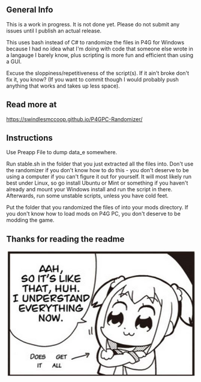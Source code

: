## General Info
This is a work in progress. It is not done yet. Please do not submit any issues until I publish an actual release.

This uses bash instead of C# to randomize the files in P4G for Windows because I had no idea what I'm doing with code that someone else wrote in a langauge I barely know, plus scripting is more fun and efficient than using a GUI.

Excuse the sloppiness/repetitiveness of the script(s). If it ain't broke don't fix it, you know? (If you want to commit though I would probably push anything that works and takes up less space).

## Read more at
https://swindlesmccoop.github.io/P4GPC-Randomizer/

## Instructions
Use Preapp File to dump data_e somewhere.

Run stable.sh in the folder that you just extracted all the files into. Don't use the randomizer if you don't know how to do this - you don't deserve to be using a computer if you can't figure it out for yourself. It will most likely run best under Linux, so go install Ubuntu or Mint or something if you haven't already and mount your Windows install and run the script in there. Afterwards, run some unstable scripts, unless you have cold feet.

Put the folder that you randomized the files of into your mods directory. If you don't know how to load mods on P4G PC, you don't deserve to be modding the game.

## Thanks for reading the readme
![alt text](https://github.com/swindlesmccoop/P4GPC-Randomizer/blob/main/1.jpg?raw=true)
